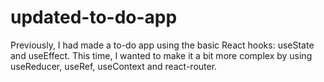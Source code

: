 # updated-to-do-app
Previously, I had made a to-do app using the basic React hooks: useState and useEffect. This time, I wanted to make it a bit more complex by using useReducer, useRef, useContext and react-router.